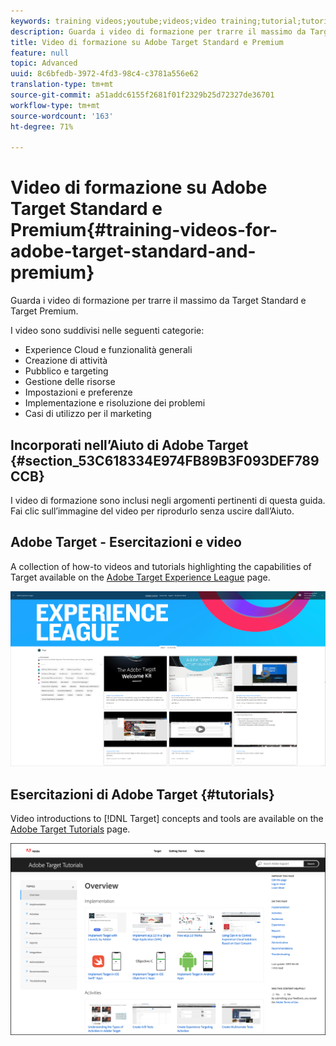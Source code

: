 ```yaml
---
keywords: training videos;youtube;videos;video training;tutorial;tutorials;video
description: Guarda i video di formazione per trarre il massimo da Target Standard e Target Premium.
title: Video di formazione su Adobe Target Standard e Premium
feature: null
topic: Advanced
uuid: 8c6bfedb-3972-4fd3-98c4-c3781a556e62
translation-type: tm+mt
source-git-commit: a51addc6155f2681f01f2329b25d72327de36701
workflow-type: tm+mt
source-wordcount: '163'
ht-degree: 71%

---
```



# Video di formazione su Adobe Target Standard e Premium{#training-videos-for-adobe-target-standard-and-premium}

Guarda i video di formazione per trarre il massimo da Target Standard e Target Premium.

I video sono suddivisi nelle seguenti categorie:

* Experience Cloud e funzionalità generali
* Creazione di attività
* Pubblico e targeting
* Gestione delle risorse
* Impostazioni e preferenze
* Implementazione e risoluzione dei problemi
* Casi di utilizzo per il marketing

## Incorporati nell’Aiuto di Adobe Target {#section_53C618334E974FB89B3F093DEF789CCB}

I video di formazione sono inclusi negli argomenti pertinenti di questa guida. Fai clic sull’immagine del video per riprodurlo senza uscire dall’Aiuto.

## Adobe Target - Esercitazioni e video

A collection of how-to videos and tutorials highlighting the capabilities of Target available on the [Adobe Target Experience League](https://guided.adobe.com/#recommended/solutions/target) page.

![Video di Experience League](/help/c-intro/assets/experience-league.png)

## Esercitazioni di Adobe Target {#tutorials}

Video introductions to [!DNL Target] concepts and tools are available on  the [Adobe Target Tutorials](https://docs.adobe.com/content/help/en/target-learn/tutorials/overview.html) page.

![Esercitazioni di Adobe Target](/help/c-intro/assets/adobe-target-tutorials-new.png)